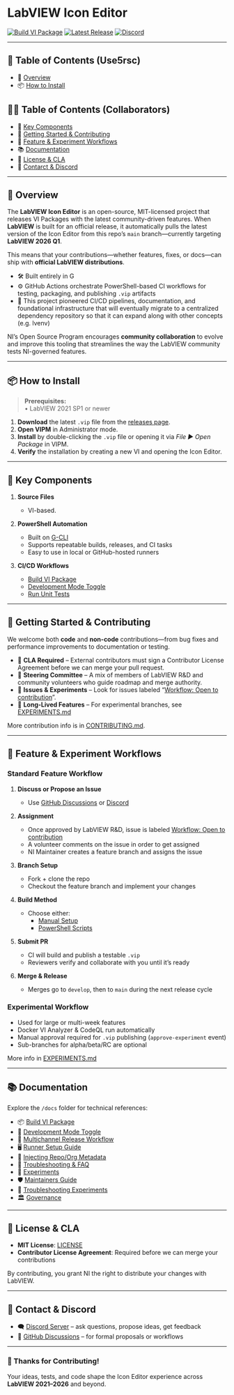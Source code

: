 # LabVIEW Icon Editor

[![Build VI Package](https://github.com/ni/labview-icon-editor/actions/workflows/ci.yml/badge.svg)](https://github.com/ni/labview-icon-editor/actions/workflows/build-vi-package.yml)
[![Latest Release](https://img.shields.io/github/v/release/ni/labview-icon-editor?label=release)](https://github.com/ni/labview-icon-editor/releases/latest)
[![Discord](https://img.shields.io/discord/1319915996789739540?label=chat&logo=discord&style=flat)](https://discord.gg/q4d3ggrFVA)

---

## 🧭 Table of Contents (Use5rsc)
- 📌 [Overview](#overview)  
- 📦 [How to Install](#how-to-install)

## 🧑‍💻 Table of Contents (Collaborators)  
- 🧩 [Key Components](#key-components)  
- 🚀 [Getting Started & Contributing](#getting-started--contributing)  
- 🌱 [Feature & Experiment Workflows](#feature--experiment-workflows)  
- 📚 [Documentation](#documentation)  
- 📄 [License & CLA](#license--cla)  
- 💬 [Contarct & Discord](#contact--discord)

---

## 📌 Overview

The **LabVIEW Icon Editor** is an open-source, MIT-licensed project that releases VI Packages with the latest community-driven features. When **LabVIEW** is built for an official release, it automatically pulls the latest version of the Icon Editor from this repo’s `main` branch—currently targeting **LabVIEW 2026 Q1**.

This means that your contributions—whether features, fixes, or docs—can ship with **official LabVIEW distributions**.

- 🛠 Built entirely in G
- ⚙️ GitHub Actions orchestrate PowerShell-based CI workflows for testing, packaging, and publishing `.vip` artifacts
- 🔁 This project pioneered CI/CD pipelines, documentation, and foundational infrastructure that will eventually migrate to a centralized dependency repository so that it can expand along with other concepts (e.g. lvenv)

NI’s Open Source Program encourages **community collaboration** to evolve and improve this tooling that streamlines the way the LabVIEW community tests NI-governed features.

---

## 📦 How to Install

> **Prerequisites:**  
> • LabVIEW 2021 SP1 or newer  

1. **Download** the latest `.vip` file from the [releases page](https://github.com/ni/labview-icon-editor/releases/latest).  
2. **Open VIPM** in Administrator mode.
3. **Install** by double-clicking the `.vip` file or opening it via *File ▶ Open Package* in VIPM.
4. **Verify** the installation by creating a new VI and opening the Icon Editor.

---

## 🧩 Key Components

1. **Source Files**  
   - VI-based.

2. **PowerShell Automation**  
   - Built on [G-CLI](https://github.com/G-CLI/G-CLI)  
   - Supports repeatable builds, releases, and CI tasks  
   - Easy to use in local or GitHub-hosted runners

3. **CI/CD Workflows**  
   - [Build VI Package](https://github.com/ni/labview-icon-editor/actions/workflows/build-vi-package.yml) 
   - [Development Mode Toggle](https://github.com/ni/labview-icon-editor/actions/workflows/development-mode-toggle.yml)  
   - [Run Unit Tests](https://github.com/ni/labview-icon-editor/actions/workflows/run-unit-tests.yml)

---

## 🚀 Getting Started & Contributing

We welcome both **code** and **non-code** contributions—from bug fixes and performance improvements to documentation or testing.

- 📑 **CLA Required** – External contributors must sign a Contributor License Agreement before we can merge your pull request.
- 🧭 **Steering Committee** – A mix of members of LabVIEW R&D and community volunteers who guide roadmap and merge authority.
- 🔄 **Issues & Experiments** – Look for issues labeled “[Workflow: Open to contribution](https://github.com/ni/labview-icon-editor/labels/Workflow%3A%20Open%20to%20contribution)”.
- 🧪 **Long-Lived Features** – For experimental branches, see [EXPERIMENTS.md](docs/ci/experiments.md)

More contribution info is in [CONTRIBUTING.md](CONTRIBUTING.md).

---

## 🌱 Feature & Experiment Workflows

### Standard Feature Workflow

1. **Discuss or Propose an Issue**  
   - Use [GitHub Discussions](https://github.com/ni/labview-icon-editor/discussions) or [Discord](https://discord.gg/q4d3ggrFVA)

2. **Assignment**  
   - Once approved by LabVIEW R&D, issue is labeled [Workflow: Open to contribution](https://github.com/ni/labview-icon-editor/labels/Workflow%3A%20Open%20to%20contribution)
   - A volunteer comments on the issue in order to get assigned
   - NI Maintainer creates a feature branch and assigns the issue

3. **Branch Setup**  
   - Fork + clone the repo  
   - Checkout the feature branch and implement your changes

4. **Build Method**  
   - Choose either:
     - [Manual Setup](./docs/manual-instructions.md)  
     - [PowerShell Scripts](./docs/powershell-cli-instructions.md)

5. **Submit PR**  
   - CI will build and publish a testable `.vip`  
   - Reviewers verify and collaborate with you until it’s ready

6. **Merge & Release**  
   - Merges go to `develop`, then to `main` during the next release cycle

### Experimental Workflow

- Used for large or multi-week features
- Docker VI Analyzer & CodeQL run automatically
- Manual approval required for `.vip` publishing (`approve-experiment` event)
- Sub-branches for alpha/beta/RC are optional

More info in [EXPERIMENTS.md](docs/ci/EXPERIMENTS.md)

---

## 📚 Documentation

Explore the `/docs` folder for technical references:

- 📦 [Build VI Package](docs/ci/actions/build-vi-package.md)  
- 🧪 [Development Mode Toggle](docs/ci/actions/development-mode-toggle.md)  
- 🚢 [Multichannel Release Workflow](docs/ci/actions/multichannel-release-workflow.md)  
- 🖥 [Runner Setup Guide](docs/ci/actions/runner-setup-guide.md)  
- 🧬 [Injecting Repo/Org Metadata](docs/actions/injecting-repo-org-to-vi-package.md)  
- 🧯 [Troubleshooting & FAQ](docs/ci/troubleshooting-faq.md)  
- 🔬 [Experiments](docs/ci/experiments.md)  
- 🛡️ [Maintainers Guide](docs/ci/actions/maintainers-guide.md)  
- 🧱 [Troubleshooting Experiments](docs/ci/actions/troubleshooting-experiments.md)  
- 🏛️ [Governance](GOVERNANCE.md)

---

## 📄 License & CLA

- **MIT License**: [LICENSE](LICENSE)  
- **Contributor License Agreement**: Required before we can merge your contributions  

By contributing, you grant NI the right to distribute your changes with LabVIEW.

---

## 💬 Contact & Discord

- 🗨 [Discord Server](https://discord.gg/q4d3ggrFVA) – ask questions, propose ideas, get feedback  
- 📂 [GitHub Discussions](https://github.com/ni/labview-icon-editor/discussions) – for formal proposals or workflows  

---

### 🙏 Thanks for Contributing!
Your ideas, tests, and code shape the Icon Editor experience across **LabVIEW 2021–2026** and beyond.
